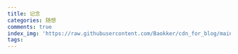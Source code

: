 ```yaml
---
title: 记念
categories: 随想
comments: true
index_img: 'https://raw.githubusercontent.com/Baokker/cdn_for_blog/main/blog_imgs/defaultImages.jpg'
tags:
---
```

